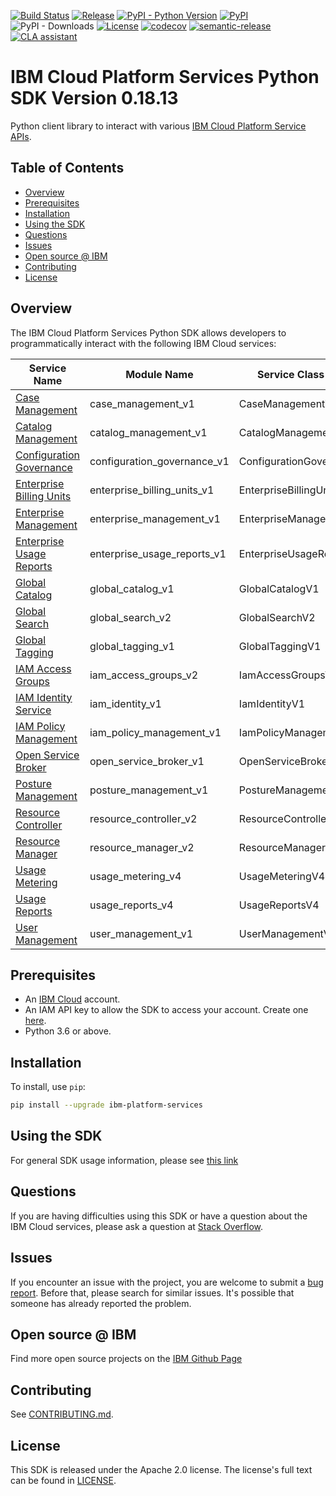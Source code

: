 [![Build Status](https://travis-ci.com/IBM/platform-services-python-sdk.svg?branch=main)](https://travis-ci.com/IBM/platform-services-python-sdk)
[![Release](https://img.shields.io/github/v/release/IBM/platform-services-python-sdk)](https://github.com/IBM/platform-services-python-sdk/releases/latest)
[![PyPI - Python Version](https://img.shields.io/pypi/pyversions/ibm-platform-services)](https://pypi.org/project/ibm-platform-services/)
[![PyPI](https://img.shields.io/pypi/v/ibm-platform-services)](https://pypi.org/project/ibm-platform-services/)
![PyPI - Downloads](https://img.shields.io/pypi/dm/ibm-platform-services)
[![License](https://img.shields.io/badge/License-Apache%202.0-blue.svg)](https://opensource.org/licenses/Apache-2.0)
[![codecov](https://codecov.io/gh/IBM/platform-services-python-sdk/branch/main/graph/badge.svg)](https://codecov.io/gh/IBM/platform-services-python-sdk)
[![semantic-release](https://img.shields.io/badge/%20%20%F0%9F%93%A6%F0%9F%9A%80-semantic--release-e10079.svg)](https://github.com/semantic-release/semantic-release)
[![CLA assistant](https://cla-assistant.io/readme/badge/IBM/platform-services-python-sdk)](https://cla-assistant.io/IBM/platform-services-python-sdk)


# IBM Cloud Platform Services Python SDK Version 0.18.13

Python client library to interact with various 
[IBM Cloud Platform Service APIs](https://cloud.ibm.com/docs?tab=api-docs&category=platform_services).

## Table of Contents

<!--
  The TOC below is generated using the `markdown-toc` node package.

      https://github.com/jonschlinkert/markdown-toc

  You should regenerate the TOC after making changes to this file.

      npx markdown-toc -i README.md
  -->

<!-- toc -->

- [Overview](#overview)
- [Prerequisites](#prerequisites)
- [Installation](#installation)
- [Using the SDK](#using-the-sdk)
- [Questions](#questions)
- [Issues](#issues)
- [Open source @ IBM](#open-source--ibm)
- [Contributing](#contributing)
- [License](#license)

<!-- tocstop -->

## Overview

The IBM Cloud Platform Services Python SDK allows developers to programmatically interact with the following 
IBM Cloud services:

Service Name | Module Name | Service Class Name
--- | --- | ---
[Case Management](https://cloud.ibm.com/apidocs/case-management) | case_management_v1 | CaseManagementV1
[Catalog Management](https://cloud.ibm.com/apidocs/resource-catalog/private-catalog) | catalog_management_v1 | CatalogManagementV1
[Configuration Governance](https://cloud.ibm.com/apidocs/security-compliance/config) | configuration_governance_v1 | ConfigurationGovernanceV1
[Enterprise Billing Units](https://cloud.ibm.com/apidocs/enterprise-apis/billing-unit) | enterprise_billing_units_v1 | EnterpriseBillingUnitsV1
[Enterprise Management](https://cloud.ibm.com/apidocs/enterprise-apis/enterprise) | enterprise_management_v1 | EnterpriseManagementV1
[Enterprise Usage Reports](https://cloud.ibm.com/apidocs/enterprise-apis/resource-usage-reports) | enterprise_usage_reports_v1 | EnterpriseUsageReportsV1
[Global Catalog](https://cloud.ibm.com/apidocs/resource-catalog/global-catalog) | global_catalog_v1 | GlobalCatalogV1
[Global Search](https://cloud.ibm.com/apidocs/search) | global_search_v2 | GlobalSearchV2
[Global Tagging](https://cloud.ibm.com/apidocs/tagging) | global_tagging_v1 | GlobalTaggingV1
[IAM Access Groups](https://cloud.ibm.com/apidocs/iam-access-groups) | iam_access_groups_v2 | IamAccessGroupsV2
[IAM Identity Service](https://cloud.ibm.com/apidocs/iam-identity-token-api) | iam_identity_v1 | IamIdentityV1
[IAM Policy Management](https://cloud.ibm.com/apidocs/iam-policy-management) | iam_policy_management_v1 | IamPolicyManagementV1
[Open Service Broker](https://cloud.ibm.com/apidocs/resource-controller/ibm-cloud-osb-api) | open_service_broker_v1 | OpenServiceBrokerV1
[Posture Management](https://cloud.ibm.com/apidocs/security-compliance/posture) | posture_management_v1 | PostureManagementV1
[Resource Controller](https://cloud.ibm.com/apidocs/resource-controller/resource-controller) | resource_controller_v2 | ResourceControllerV2
[Resource Manager](https://cloud.ibm.com/apidocs/resource-controller/resource-manager) | resource_manager_v2 | ResourceManagerV2
[Usage Metering](https://cloud.ibm.com/apidocs/usage-metering) | usage_metering_v4 | UsageMeteringV4
[Usage Reports](https://cloud.ibm.com/apidocs/metering-reporting) | usage_reports_v4 | UsageReportsV4
[User Management](https://cloud.ibm.com/apidocs/user-management) | user_management_v1 | UserManagementV1

## Prerequisites

[ibm-cloud-onboarding]: https://cloud.ibm.com/registration

* An [IBM Cloud][ibm-cloud-onboarding] account.
* An IAM API key to allow the SDK to access your account. Create one [here](https://cloud.ibm.com/iam/apikeys).
* Python 3.6 or above.

## Installation

To install, use `pip`:

```bash
pip install --upgrade ibm-platform-services
```

## Using the SDK
For general SDK usage information, please see [this link](https://github.com/IBM/ibm-cloud-sdk-common/blob/main/README.md)

## Questions
If you are having difficulties using this SDK or have a question about the IBM Cloud services,
please ask a question at
[Stack Overflow](http://stackoverflow.com/questions/ask?tags=ibm-cloud).

## Issues
If you encounter an issue with the project, you are welcome to submit a
[bug report](https://github.com/IBM/platform-services-python-sdk/issues).
Before that, please search for similar issues. It's possible that someone has already reported the problem.

## Open source @ IBM
Find more open source projects on the [IBM Github Page](http://ibm.github.io/)

## Contributing
See [CONTRIBUTING.md](https://github.com/IBM/platform-services-python-sdk/blob/main/CONTRIBUTING.md).

## License

This SDK is released under the Apache 2.0 license.
The license's full text can be found in [LICENSE](https://github.com/IBM/platform-services-python-sdk/blob/main/LICENSE).
